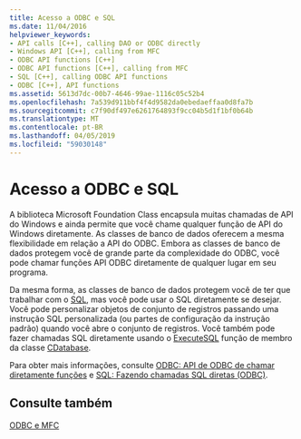 ```yaml
---
title: Acesso a ODBC e SQL
ms.date: 11/04/2016
helpviewer_keywords:
- API calls [C++], calling DAO or ODBC directly
- Windows API [C++], calling from MFC
- ODBC API functions [C++]
- ODBC API functions [C++], calling from MFC
- SQL [C++], calling ODBC API functions
- ODBC [C++], API functions
ms.assetid: 5613d7dc-00b7-4646-99ae-1116c05c52b4
ms.openlocfilehash: 7a539d911bbf4f4d9582da0ebedaeffaa0d8fa7b
ms.sourcegitcommit: c7f90df497e6261764893f9cc04b5d1f1bf0b64b
ms.translationtype: MT
ms.contentlocale: pt-BR
ms.lasthandoff: 04/05/2019
ms.locfileid: "59030148"
---
```

# <a name="access-to-odbc-and-sql"></a>Acesso a ODBC e SQL

A biblioteca Microsoft Foundation Class encapsula muitas chamadas de API do Windows e ainda permite que você chame qualquer função de API do Windows diretamente. As classes de banco de dados oferecem a mesma flexibilidade em relação a API do ODBC. Embora as classes de banco de dados protegem você de grande parte da complexidade do ODBC, você pode chamar funções API ODBC diretamente de qualquer lugar em seu programa.

Da mesma forma, as classes de banco de dados protegem você de ter que trabalhar com o [SQL](../../data/odbc/sql.md), mas você pode usar o SQL diretamente se desejar. Você pode personalizar objetos de conjunto de registros passando uma instrução SQL personalizada (ou partes de configuração da instrução padrão) quando você abre o conjunto de registros. Você também pode fazer chamadas SQL diretamente usando o [ExecuteSQL](../../mfc/reference/cdatabase-class.md#executesql) função de membro da classe [CDatabase](../../mfc/reference/cdatabase-class.md).

Para obter mais informações, consulte [ODBC: API de ODBC de chamar diretamente funções](../../data/odbc/odbc-calling-odbc-api-functions-directly.md) e [SQL: Fazendo chamadas SQL diretas (ODBC)](../../data/odbc/sql-making-direct-sql-calls-odbc.md).

## <a name="see-also"></a>Consulte também

[ODBC e MFC](../../data/odbc/odbc-and-mfc.md)